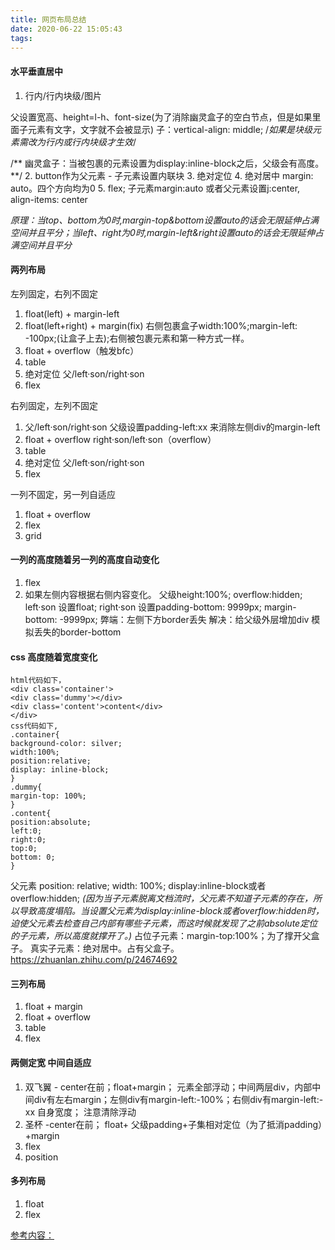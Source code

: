 ```yaml
---
title: 网页布局总结
date: 2020-06-22 15:05:43
tags:
---
```


#### 水平垂直居中
1. 行内/行内块级/图片

父设置宽高、height=l-h、font-size(为了消除幽灵盒子的空白节点，但是如果里面子元素有文字，文字就不会被显示)
子：vertical-align: middle; /*如果是块级元素需改为行内或行内块级才生效*/

/** 幽灵盒子：当被包裹的元素设置为display:inline-block之后，父级会有高度。**/
2. button作为父元素 - 子元素设置内联块
3. 绝对定位
4. 绝对居中 margin: auto。四个方向均为0
5. flex; 子元素margin:auto 或者父元素设置j:center, align-items: center 

*原理：当top、bottom为0时,margin-top&bottom设置auto的话会无限延伸占满空间并且平分；当left、right为0时,margin-left&right设置auto的话会无限延伸占满空间并且平分*

#### 两列布局
左列固定，右列不固定
1. float(left) + margin-left
2. float(left+right) + margin(fix) 右侧包裹盒子width:100%;margin-left: -100px;(让盒子上去);右侧被包裹元素和第一种方式一样。
3. float + overflow（触发bfc）
4. table
5. 绝对定位 父/left·son/right·son
6. flex 

右列固定，左列不固定
1. 父/left·son/right·son  父级设置padding-left:xx 来消除左侧div的margin-left
2. float + overflow right·son/left·son（overflow）
3. table
4. 绝对定位 父/left·son/right·son
5. flex 
   
一列不固定，另一列自适应
1. float + overflow
2. flex
3. grid
   
#### 一列的高度随着另一列的高度自动变化
1. flex
2. 如果左侧内容根据右侧内容变化。
父级height:100%; overflow:hidden; left·son 设置float; right·son 设置padding-bottom: 9999px; margin-bottom: -9999px;
弊端：左侧下方border丢失
解决：给父级外层增加div 模拟丢失的border-bottom
#### css 高度随着宽度变化
```
html代码如下，
<div class='container'>
<div class='dummy'></div>
<div class='content'>content</div>
</div>
css代码如下,
.container{
background-color: silver;
width:100%;
position:relative;
display: inline-block;
}
.dummy{
margin-top: 100%;
}
.content{
position:absolute;
left:0;
right:0;
top:0;
bottom: 0;
}
```
父元素 position: relative; width: 100%; display:inline-block或者overflow:hidden; 
*(因为当子元素脱离文档流时，父元素不知道子元素的存在，所以导致高度塌陷。当设置父元素为display:inline-block或者overflow:hidden时，迫使父元素去检查自己内部有哪些子元素，而这时候就发现了之前absolute定位的子元素，所以高度就撑开了。)*
占位子元素：margin-top:100%；为了撑开父盒子。
真实子元素：绝对居中。占有父盒子。
https://zhuanlan.zhihu.com/p/24674692

#### 三列布局
1. float + margin
2. float + overflow
3. table
4. flex

#### 两侧定宽 中间自适应
1. 双飞翼 - center在前；float+margin； 元素全部浮动；中间两层div，内部中间div有左右margin；左侧div有margin-left:-100%；右侧div有margin-left:-xx 自身宽度； 注意清除浮动
2. 圣杯 -center在前； float+ 父级padding+子集相对定位（为了抵消padding）+margin
3. flex
4. position

#### 多列布局
1. float 
2. flex

[参考内容：](https://juejin.im/post/5aa252ac518825558001d5de#heading-99) 
